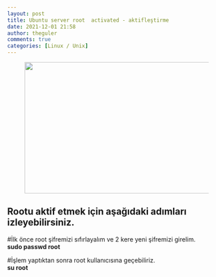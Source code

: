 ```yaml
---
layout: post
title: Ubuntu server root  activated - aktifleştirme
date: 2021-12-01 21:58
author: theguler
comments: true
categories: [Linux / Unix]
---
```

<!-- wp:image {"id":3705,"width":484,"height":302,"sizeSlug":"large","linkDestination":"none"} -->
<figure class="wp-block-image size-large is-resized"><img src="https://theguler.wordpress.com/wp-content/uploads/2022/07/root.jpg?w=800" alt="" class="wp-image-3705" width="484" height="302" /></figure>
<!-- /wp:image -->

<!-- wp:heading -->
<h2 id="rootu-aktif-etmek-icin-asagidaki-adimlari-izleyebilirsiniz">Rootu aktif etmek için aşağıdaki adımları izleyebilirsiniz.</h2>
<!-- /wp:heading -->

<!-- wp:paragraph -->
<p>#İlk önce root şifremizi sıfırlayalım ve 2 kere yeni şifremizi girelim.<br><strong>sudo passwd root</strong></p>
<!-- /wp:paragraph -->

<!-- wp:paragraph -->
<p>#İşlem yaptıktan sonra root kullanıcısına geçebiliriz.<br><strong>su root</strong><br></p>
<!-- /wp:paragraph -->
